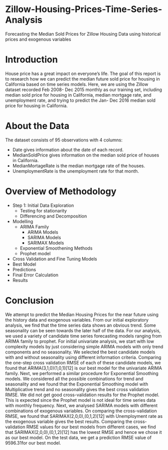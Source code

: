 # Zillow-Housing-Prices-Time-Series-Analysis
Forecasting the Median Sold Prices for Zillow Housing Data using historical prices and exogenous variables

# Introduction
House price has a great impact on everyone’s life. The goal of this report is to research how we can predict the median future sold price for housing in California based on time series models. Here, we are using the Zillow dataset recorded Feb 2008- Dec 2015 monthly as our training set, including median sold price for housing in California, median mortgage rate, and unemployment rate, and trying to predict the Jan- Dec 2016 median sold price for housing in California.

# About the Data

The dataset consists of 95 observations with 4 columns:
  - Date gives information about the date of each record.
  - MedianSoldPrice gives information on the median sold price of houses in California.
  - MedianMortageRate is the median mortgage rate of the houses.
  - UnemploymentRate is the unemployment rate for that month.

# Overview of Methodology

- Step 1: Initial Data Exploration
  - Testing for stationarity
  - Differencing and Decomposition
- Modelling
  - ARIMA Family
    - ARIMA Models
    - SARIMA Models  
    - SARIMAX Models
  - Exponential Smoothening Methods
  - Prophet model
- Cross Validation and Fine Tuning Models 
- Best Model
- Predictions
- Final Error Calculation
- Results  

# Conclusion
We attempt to predict the Median Housing Prices for the near future using the history data and exogenous variables. From our initial exploratory analysis, we find that the time series data shows an obvious trend. Some seasonality can be seen towards the later half of the data.
For our analysis, we used a variety of candidate time series forecasting models ranging from ARIMA family to prophet. For initial univariate analysis, we start with low complexity models by just considering simple ARIMA models with only trend components and no seasonality. We selected the
best candidate models with and without seasonality using different information criteria. Comparing the one-step cross validation RMSE of each of these candidate models, we found that ARIMA(3,1,0)(1,0,1)[12] is our best model for the univariate ARIMA family. Next, we performed a similar procedure for Exponential Smoothing models. We considered all the possible combinations for trend and seasonality and we found that the Exponential Smoothing model with Multiplicative trend and no seasonality gives the best cross validation RMSE. We did not get good cross-validation results for the Prophet model. This is expected since the Prophet model is not ideal for time series data with monthly frequency.
Next, we analysed SARIMA models with different combinations of exogenous variables. On comparing the cross-validation RMSE, we found that SARIMAX(2,0,0),(0,1,2)[12] with Unemployment rate as the exogenous variable gives the best results. Comparing the cross-validation RMSE values for our best models from different cases, we find that SARIMAX(2,0,0),(0,1,2)[12] has the lowest RMSE and hence we chose it as our best model. On the test data, we get a prediction RMSE value of 9596.31for our best model.
